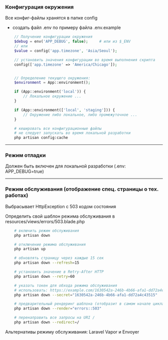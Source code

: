 ### Конфигурация окружения

Все конфиг-файлы хранятся в папке config

- создать файл .env по примеру файла .env.example

```php
    // Получение конфигурации окружения
    $debug = env('APP_DEBUG', false);     # или из $_ENV
    // или
    $value = config('app.timezone', 'Asia/Seoul');

    // установить значения конфигурации во время выполнения скрипта
    config(['app.timezone' => 'America/Chicago']);


    // Определение текущего окружения:
    $environment = App::environment();

    if (App::environment('local')) {
        // Локальное окружение ...
    }

    if (App::environment(['local', 'staging'])) {
        // Окружение либо локальное, либо промежуточное ...
    }
```

```bash
    # кешировать все конфигурационные файлы
    # не следует запускать во время локальной разработки
    php artisan config:cache
```

---

### Режим отладки

Должен быть включен для локальной разработки (.env: APP_DEBUG=true)

---

### Режим обслуживания (отображение спец. страницы о тех. работах)

Выбрасывает HttpException с 503 кодом состояния

Определить свой шаблон режима обслуживания в resources/views/errors/503.blade.php

```bash
    # включить режим обслуживания
    php artisan down

    # отключение режима обслуживания
    php artisan up

    # обновлять страницу через каждые 15 сек
    php artisan down --refresh=15

    # установить значение в Retry-After HTTP
    php artisan down --retry=60

    # указать токен для обхода режима обслуживания
    # использовать: https://example.com/1630542a-246b-4b66-afa1-dd72a4c43515
    php artisan down --secret="1630542a-246b-4b66-afa1-dd72a4c43515"

    # предварительный рендеринг шаблона (отобразит в самом начале цикла запроса)
    php artisan down --render="errors::503"

    # перенаправить все запросы на URI /
    php artisan down --redirect=/
```

Альтернативы режиму обслуживания: Laravel Vapor и Envoyer
